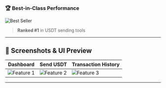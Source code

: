 ### 🏆 Best-in-Class Performance  
![Best Seller](https://hebbkx1anhila5yf.public.blob.vercel-storage.com/Best-Seller-Free-PNG-Image-300x225-Dml6oJZe3Z36PnhgG8TMUIItoyE6bv.png)  
> **Ranked #1** in USDT sending tools  

---

## 📸 Screenshots & UI Preview  

| Dashboard  | Send USDT  | Transaction History  |  
|------------|------------|------------|  
| ![Feature 1](https://hebbkx1anhila5yf.public.blob.vercel-storage.com/R%20%2810%29-rRwlzmWCJTrDxukkKqBG0bWZalitBT.png)  | ![Feature 2](https://hebbkx1anhila5yf.public.blob.vercel-storage.com/494E69E1-2ED5-432B-A74F-38266BAB2E59-44PfOHG8U3tgce3RA6Cv4YvXnocy7z.png)  | ![Feature 3](https://hebbkx1anhila5yf.public.blob.vercel-storage.com/Best-Seller-Free-PNG-Image-300x225-Dml6oJZe3Z36PnhgG8TMUIItoyE6bv.png)  |  

---
